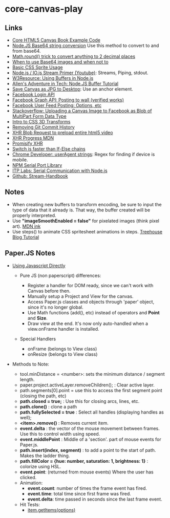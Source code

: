 # core-canvas-play

## Links
- [Core HTML5 Canvas Book Example Code](https://github.com/corehtml5canvas/code/blob/master/ch04/example-4.1/example.js)
- [Node.JS Base64 string conversion](http://stackoverflow.com/questions/23097928/node-js-btoa-is-not-defined-error) Use this method to convert to and from base64.
- [Math.round() trick to convert anything to 2 decimal places](http://stackoverflow.com/questions/11832914/round-to-at-most-2-decimal-places-in-javascript)
- [When to use Base64 images and when not to](http://davidbcalhoun.com/2011/when-to-base64-encode-images-and-when-not-to/)
- [Basic CSS Sprite Usage](https://www.nczonline.net/blog/2010/07/06/data-uris-make-css-sprites-obsolete/)
- [Node.js / IO.js Stream Primer (Youtube)](https://www.youtube.com/watch?v=yOSNQZm3Trw): Streams, Piping, stdout.
- [W3Resource: Using Buffers in Node.js](http://www.w3resource.com/node.js/nodejs-buffer.php)
- [Allen's Adventure in Tech: Node.JS Buffer Tutorial](https://allenkim67.github.io/2016/05/17/nodejs-buffer-tutorial.html)
- [Save Canvas as JPG to Desktop](http://stackoverflow.com/questions/17397319/save-canvas-as-jpg-to-desktop): Use an anchor element.
- [Facebook Login API](https://developers.facebook.com/docs/facebook-login/web)
- [Facebook Graph API: Posting to wall (verified works)](https://developers.facebook.com/docs/javascript/reference/FB.api)
- [Facebook User Feed Posting: Options, etc](https://developers.facebook.com/docs/graph-api/reference/v2.8/user/feed)
- [Stackoverflow: Uploading a Canvas Image to Facebook as Blob of MultiPart Form Data Type](http://stackoverflow.com/questions/35845623/uploading-a-canvas-image-to-facebook-as-blob-of-multipart-form-data-type)
- [Intro to CSS 3D Transforms](https://desandro.github.io/3dtransforms/)
- [Removing Git Commit History](http://stackoverflow.com/questions/13716658/how-to-delete-all-commit-history-in-github)
- [XHR Blob Request to preload entire html5 video](http://dinbror.dk/blog/how-to-preload-entire-html5-video-before-play-solved/)
- [XHR Progress MDN](https://developer.mozilla.org/en-US/docs/Web/API/XMLHttpRequest/Using_XMLHttpRequest)
- [Promisify XHR](http://stackoverflow.com/questions/30008114/how-do-i-promisify-native-xhr)
- [Switch is faster than If-Else chains](http://stackoverflow.com/questions/767821/is-else-if-faster-than-switch-case)
- [Chrome Developer: userAgent strings](https://developer.chrome.com/multidevice/user-agent): Regex for finding if device is mobile.
- [NPM Serial Port Library](https://www.npmjs.com/package/serialport)
- [ITP Labs: Serial Communication with Node.js](https://itp.nyu.edu/physcomp/labs/labs-serial-communication/lab-serial-communication-with-node-js/)
- [Github: Stream-Handbook](https://github.com/substack/stream-handbook)


## Notes
- When creating new buffers to transform encoding, be sure to input the type of data that it already is. That way, the buffer created will be properly interpreted.
- Use **"imageSmoothEnabled = false"** for pixelated images (think pixel art). [MDN ink](https://developer.mozilla.org/en-US/docs/Web/API/CanvasRenderingContext2D/imageSmoothingEnabled)
- Use steps() to animate CSS spritesheet animations in steps. [Treehouse Blog Tutorial](http://blog.teamtreehouse.com/css-sprite-sheet-animations-steps)

## Paper.JS Notes
- [Using Javascript Directly](http://paperjs.org/tutorials/getting-started/using-javascript-directly/)
    - Pure JS (non paperscript) differences:
        - Register a handler for DOM ready, since we can't work with Canvas before then.
        - Manually setup a Project and View for the canvas.
        - Access Paper.js classes and objects through 'paper' object, since it's no longer global.
        - Use Math functions (add(), etc) instead of operators and __Point__ and __Size__.
        - Draw view at the end. It's now only auto-handled when a view.onFrame handler is installed.
        
    - Special Handlers
        - onFrame (belongs to View class)
        - onResize (belongs to View class)
        
- Methods to Note:
    - tool.minDistance = \<number\>: sets the minimum distance / segment length.
    - paper.project.activeLayer.removeChildren();   : Clear active layer.
    - path.segments[0].point = use this to access the first segment point (closing the path, etc)
    - __path.closed = true;__  : Use this for closing arcs, lines, etc.
    - __path.clone()__ : clone a path
    - __path.fullySelected = true__ : Select all handles (displaying handles as well);
    - __\<item\>.remove()__ : Removes current item.
    - __event.delta__ : the vector of the mouse movement between frames. Use this to control width using speed.
    - __event.middlePoint__ : Middle of a 'section'. part of mouse events for Paper.js.
    - __path.insert(index, segment)__ : to add a point to the start of path. Makes the ladder thing.
    - __path.fillColor = {hue: number, saturation: 1, brightness: 1}__ : colorize using HSL.
    - __event.point__: (returned from mouse events) Where the user has clicked.
    - Animation:
        - __event.count__: number of times the frame event has fired.
        - __event.time__: total time since first frame was fired.
        - __event.delta__: time passed in seconds since the last frame event.
    - Hit Tests:
        - [item.getItems(options)](http://paperjs.org/reference/project/#getitems-options)
   

        
